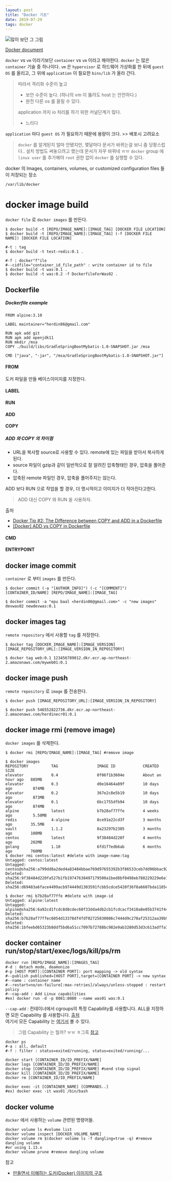 ```yaml
---
layout: post
title: "Docker 기초"
date: 2019-07-29
tags: docker
---
```

![많이 보던 그 그림](/assets/images/posts/2019-07-29-docker.jpg)

[Docker document](https://docs.docker.com/)

`docker` vs `vm` 이라기보단 `container` vs `vm` 이라고 해야한다.
`docker` 는 많은 `container` 기술 중 하나이다.
`vm` 은 `hypervisor` 로 하드웨어 가상화를 한 뒤에 `guest OS` 를 올리고, 그 위에 `application` 이 필요한 `bins/lib` 가 올라 간다.

> 따라서 격리화 수준이 높고
>  - 보안 수준이 높다. (하나의 vm 이 뚫려도 host 는 안전하다.)
>  - 완전 다른 os 를 올릴 수 있다.
>
> application 까지 io 처리를 하기 위한 커널단계가 많다.
>   - 느리다

`application` 마다 `guest OS` 가 필요하기 때문에 용량이 크다. >> 배포시 고려요소

> `docker` 를 알게된지 얼마 안됐지만, 몇달마다 문서가 바뀌는걸 보니 좀 당황스럽다..
> 설치 방법도 써놓으려고 했는데 문서가 자꾸 바뀌네 ㅠㅠ
> `docker` group 에 `linux user` 를 추가해야 `root` 권한 없이 `docker` 를 실행할 수 있다.

docker 의 Images, containers, volumes, or customized configuration files 들이 저장되는 장소

```
/var/lib/docker
```
# docker image build
`docker file` 로 `docker images` 를 만든다.

```  shell
$ docker build -t [REPO/IMAGE_NAME]:[IMAGE_TAG] [DOCKER FILE LOCATION]
$ docker build -t [REPO/IMAGE_NAME]:[IMAGE_TAG] (-f [DOCKER FILE NAME]) [DOCKER FILE LOCATION]

#-t : tag
$ docker build -t test-redis:0.1 .

#-f : docker"f"ile
#--cidfile="container_id_file_path" : write container id to file
$ docker build -t was:0.1 .
$ docker build -t was:0.2 -f DockerfileForWas02 .
```

## Dockerfile

##### Dockerfile example
```
FROM alpine:3.10

LABEL maintainer="herdin86@gmail.com"

RUN apk add git
RUN apk add openjdk11
RUN mkdir /msa
COPY ./build/libs/GradleSpringBootMybatis-1.0-SNAPSHOT.jar /msa

CMD ["java", "-jar", "/msa/GradleSpringBootMybatis-1.0-SNAPSHOT.jar"]
```
#### FROM
도커 파일을 만들 베이스이미지를 지정한다.
#### LABEL
#### RUN
#### ADD
#### COPY
##### ADD 와 COPY 의 차이점
* URL을 복사할 source로 사용할 수 있다. remote에 있는 파일을 받아서 복사하게 된다.
* source 파일이 gzip과 같이 일반적으로 잘 알려진 압축형태인 경우, 압축을 풀어준다.
* 압축된 remote 파일인 경우, 압축을 풀어주지는 않는다.

ADD 보다 RUN 으로 작업을 할 경우, 더 명시적이고 이미지가 더 작아진다고한다.
> ADD 대신 COPY 와 RUN 을 사용하자.

출처
- [Docker Tip #2: The Difference between COPY and ADD in a Dockerfile](https://nickjanetakis.com/blog/docker-tip-2-the-difference-between-copy-and-add-in-a-dockerile)
- [[Docker] ADD vs COPY in Dockerfile](https://blog.leocat.kr/notes/2017/01/07/docker-add-vs-copy)

#### CMD
#### ENTRYPOINT


## docker image commit

`container` 로 부터 `images` 를 만든다.

```  shell
$ docker commit (-a "[AUTHOR_INFO]") (-c "[COMMENT]") [CONTAINER_ID/NAME] [REPO/IMAGE_NAME]:[IMAGE_TAG]

$ docker commit -a "epu baal <herdin86@gmail.com>" -c "new images" devwas02 newdevwas:0.1
```

## docker images tag

`remote repository` 에서 사용할 `tag` 를 저장한다.

``` shell
$ docker tag [DOCKER_IMAGE_NAME]:[IMAGE_VERSION] [IMAGE_REPOSITORY_URL]:[IMAGE_VERSION_IN_REPOSITORY]

$ docker tag web:0.1 123456789012.dkr.ecr.ap-northeast-2.amazonaws.com/myweb01:0.1
```
## docker image push

`remote repository` 로 `image` 를 전송한다.

```  shell
$ docker push [IMAGE_REPOSITORY_URL]:[IMAGE_VERSION_IN_REPOSITORY]

$ docker push 546552822736.dkr.ecr.ap-northeast-2.amazonaws.com/herdinecr01:0.1
```
## docker image rmi (remove image)

`docker images` 를 삭제한다.

```  shell
$ docker rmi [REPO/IMAGE_NAME]:[IMAGE_TAG] #remove image

$ docker images
REPOSITORY          TAG                 IMAGE ID            CREATED             SIZE
elevator            0.4                 0f06f1b3604e        About an hour ago   885MB
elevator            0.3                 d0e16464a89f        10 days ago         874MB
elevator            0.2                 367e2c8e5b19        10 days ago         873MB
elevator            0.1                 6bc1755dfb94        10 days ago         874MB
alpine              latest              b7b28af77ffe        4 weeks ago         5.58MB
redis               4-alpine            8ce91e22cd3f        3 months ago        35.5MB
vault               1.1.2               8a23297b2305        3 months ago        108MB
centos              latest              9f38484d220f        4 months ago        202MB
golang              1.10                6fd1f7edb6ab        6 months ago        760MB
$ docker rmi centos:latest #delete with image-name:tag
Untagged: centos:latest
Untagged: centos@sha256:a799dd8a2ded4a83484bbae769d97655392b3f86533ceb7dd96bbac929809f3c
Deleted: sha256:9f38484d220fa527b1fb19747638497179500a1bed8bf0498eb788229229e6e1
Deleted: sha256:d69483a6face4499acb974449d1303591fcbb5cdce5420f36f8a6607bda11854

$ docker rmi b7b28af77ffe #delete with image-id
Untagged: alpine:latest
Untagged: alpine@sha256:6a92cd1fcdc8d8cdec60f33dda4db2cb1fcdcacf3410a8e05b3741f44a9b5998
Deleted: sha256:b7b28af77ffec6054d13378df4fdf02725830086c7444d9c278af25312aa39b9
Deleted: sha256:1bfeebd65323b8ddf5bd6a51cc7097b72788bc982e9ab3280d53d3c613adffa7
```

## docker container run/stop/start/exec/logs/kill/ps/rm

``` shell
docker run [REPO/IMAGE_NAME]:[IMAGES_TAG]
#-d : detach mode, deamonize
#-p [HOST PORT]:[CONTAINER PORT]: port mapping -> old syntax
#--publish published=[HOST PORT],target=[CONTAINER PORT] -> new syntax
#--name : container name
#--restart=no/on-failure[:max-retries]/always/unless-stopped : restart policy
#--cap-add : Add Linux capabilities
#ex) docker run -d -p 8081:8080 --name was01 was:0.1
```

`--cap-add` : 컨테이너에서 cgroups의 특정 Capability를 사용합니다. ALL을 지정하면 모든 Capability 를 사용합니다. [출처](http://pyrasis.com/book/DockerForTheReallyImpatient/Chapter20/28)  
여기서 모든 Capability 는 [여기서](https://linux.die.net/man/7/capabilities) 볼 수 있다.  
> 그럼 Capability 는 뭘까? ㅠㅠ ㅎ그흑 [참고](https://access.redhat.com/documentation/ko-kr/red_hat_enterprise_linux/6/html/resource_management_guide/ch01)

``` shell
docker ps
#-a : all, default
#-f : filter : status=exited/running, status=exited/running/...

docker start [CONTAINER_ID/ID_PREFIX/NAME]
docker logs [CONTAINER_ID/ID_PREFIX/NAME]
docker stop [CONTAINER_ID/ID_PREFIX/NAME] #send stop signal
docker kill [CONTAINER_ID/ID_PREFIX/NAME]
docker rm [CONTAINER_ID/ID_PREFIX/NAME]

docker exec -it [CONTAINER_NAME] [COMMANDS..]
#ex) docker exec -it was01 /bin/bash
```

## docker volume
`docker` 에서 사용하는 `volume` 관련된 명령어들.

``` shell
docker volume ls #volume list
docker volume inspect [DOCKER_VOLUME_NAME]
docker volume rm $(docker volume ls -f dangling=true -q) #remove dangling volume
#or using 1.13.x
docker volume prune #remove dangling volume
```

참고
- [만들면서 이해하는 도커(Docker) 이미지의 구조](https://www.44bits.io/ko/post/how-docker-image-work)
